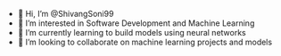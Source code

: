 - 👋 Hi, I’m @ShivangSoni99
- 👀 I’m interested in Software Development and Machine Learning
- 🌱 I’m currently learning to build models using neural networks
- 💞️ I’m looking to collaborate on machine learning projects and models
